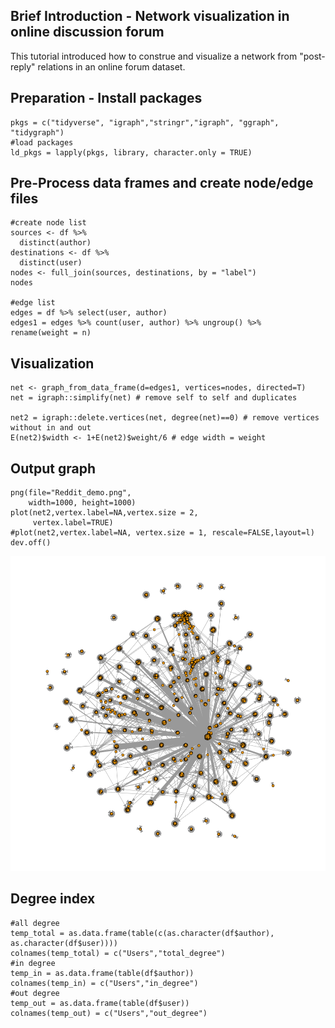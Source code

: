 Brief Introduction - Network visualization in online discussion forum
----------------
This tutorial introduced how to construe and visualize a network from "post-reply" relations in an online forum dataset.

Preparation - Install packages
----------------
<pre class="r"><code>pkgs = c("tidyverse", "igraph","stringr","igraph", "ggraph", "tidygraph")
#load packages
ld_pkgs = lapply(pkgs, library, character.only = TRUE)</code></pre>

Pre-Process data frames and create node/edge files
----------------
<pre class="r"><code>#create node list
sources <- df %>%
  distinct(author) 
destinations <- df %>%
  distinct(user) 
nodes <- full_join(sources, destinations, by = "label")
nodes

#edge list
edges = df %>% select(user, author)
edges1 = edges %>% count(user, author) %>% ungroup() %>%  rename(weight = n)</code></pre>

Visualization
----------------
<pre class="r"><code>net <- graph_from_data_frame(d=edges1, vertices=nodes, directed=T)
net = igraph::simplify(net) # remove self to self and duplicates

net2 = igraph::delete.vertices(net, degree(net)==0) # remove vertices without in and out
E(net2)$width <- 1+E(net2)$weight/6 # edge width = weight</code></pre>

Output graph
----------------
<pre class="r"><code>png(file="Reddit_demo.png",
    width=1000, height=1000)
plot(net2,vertex.label=NA,vertex.size = 2,
     vertex.label=TRUE)
#plot(net2,vertex.label=NA, vertex.size = 1, rescale=FALSE,layout=l)
dev.off()</code></pre>
 <p align="center"><img src="Reddit_demo.png" width="650px"/></p>

Degree index
----------------
<pre class="r"><code>#all degree
temp_total = as.data.frame(table(c(as.character(df$author), as.character(df$user))))
colnames(temp_total) = c("Users","total_degree")
#in degree
temp_in = as.data.frame(table(df$author))
colnames(temp_in) = c("Users","in_degree")
#out degree
temp_out = as.data.frame(table(df$user))
colnames(temp_out) = c("Users","out_degree")</code></pre>

